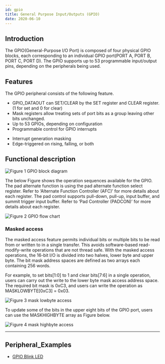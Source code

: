 ```yaml
---
id: gpio
title: General Purpose Input/Outputs (GPIO)
date: 2020-06-10
---
```


## Introduction
The GPIO(General-Purpose I/O Port) is composed of four physical GPIO blocks, each corresponding to an individual GPIO port(PORT A, PORT B, PORT C, PORT D). The GPIO supports up to 53 programmable input/output pins, depending on the peripherals being used.


## Features 
The GPIO peripheral consists of the following feature.

  * GPIO_DATAOUT can SET/CLEAR by the SET register and CLEAR register.(1 for set and 0 for clear)  
  * Mask registers allow treating sets of port bits as a group leaving other bits unchanged.
  * Up to 53 GPIOs, depending on configuration
  * Programmable control for GPIO interrupts
   - Interrupt generation masking
   - Edge-triggered on rising, falling, or both

## Functional description

![](/img/products/w7500p/peripheral/gpio_block_diagram.jpg "Figure 1 GPIO block diagram")

The below Figure shows the operation sequences available for the GPIO.
The pad alternate function is using the pad alternate function select register.
Refer to ‘Alternate Function Controller (AFC)’ for more details about each register.
The pad control supports pull-down, pull-up, input buffer, and summit trigger input buffer.
Refer to ‘Pad Controller (PADCON)’ for more details about each register.


![](/img/products/w7500p/peripheral/gpio_flow_chart2.jpg "Figure 2 GPIO flow chart")

### Masked access
The masked access feature permits individual bits or multiple bits to be read from or written to in a single transfer. This avoids software-based read-modify-write operations that are not thread safe. With the masked access operations, the 16-bit I/O is divided into two halves, lower byte and upper byte. The bit mask address spaces are defined as two arrays each containing 256 words.

For example, to set bits[1:0] to 1 and clear bits[7:6] in a single operation, users can carry out the write to the lower byte mask access address space. The required bit mask is 0xC3, and users can write the operation as MASKLOWBYTE[0xC3] = 0x03. 

![](/img/products/w7500p/peripheral/mask_lowbyte_access.jpg "Figure 3 mask lowbyte access")

To update some of the bits in the upper eight bits of the GPIO port, users can use the MASKHIGHBYTE array as Figure below.

![](/img/products/w7500p/peripheral/mask_highbyte_access.jpg "Figure 4 mask highbyte access")

------------------------------

## Peripheral_Examples
- [GPIO Blink LED](blink-led.md)
